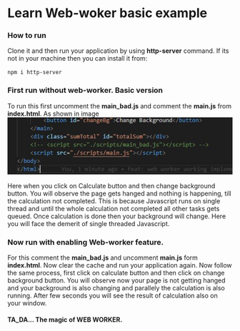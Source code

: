 # Learn Web-woker basic example

### How to run
Clone it and then run your application by using **http-server** command. If its not in your machine then you
can install it from:
```
npm i http-server
```

### First run without web-worker. Basic version
To run this first uncomment the **main_bad.js** and comment the **main.js** from **index.html**. As shown in image
![html script](./images/html_example.JPG)

Here when you click on Calculate button and then change background button. You will observe the page gets hanged and nothing is
happening, till the calculation not completed. This is because Javascript runs on single thread and until the whole calculation
not completed all other tasks gets queued. Once calculation is done then your background will change. Here you will face the 
demerit of single threaded Javascript.

### Now run with enabling Web-worker feature.
For this comment the **main_bad.js** and uncomment **main.js** form **index.html**. Now clear the cache and run your application again. Now follow the same process, first click on calculate button and then click on change background button. You will observe now your page is not getting hanged and your background is also changing and parallely the calculation is also running. After few seconds you will see the result of calculation also on your window.

#### TA_DA... The magic of WEB WORKER.